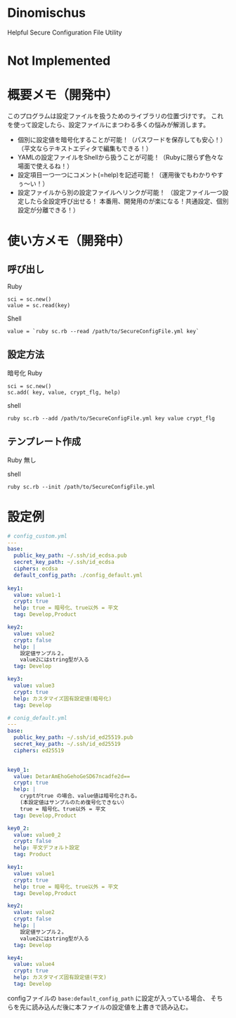 # Dinomischus
Helpful Secure Configuration File Utility

# Not Implemented

# 概要メモ（開発中）
このプログラムは設定ファイルを扱うためのライブラリの位置づけです。
これを使って設定したら、設定ファイルにまつわる多くの悩みが解消します。
* 個別に設定値を暗号化することが可能！（パスワードを保存しても安心！）（平文ならテキストエディタで編集もできる！）
* YAMLの設定ファイルをShellから扱うことが可能！（Rubyに限らず色々な場面で使えるね！）
* 設定項目一つ一つにコメント(=help)を記述可能！（運用後でもわかりやすぅ〜い！）
* 設定ファイルから別の設定ファイルへリンクが可能！
  （設定ファイル一つ設定したら全設定呼び出せる！
    本番用、開発用のが楽になる！共通設定、個別設定が分離できる！）


# 使い方メモ（開発中）
## 呼び出し
Ruby
```
sci = sc.new()
value = sc.read(key)
```

Shell
```
value = `ruby sc.rb --read /path/to/SecureConfigFile.yml key`
```
## 設定方法
暗号化
Ruby
```
sci = sc.new()
sc.add( key, value, crypt_flg, help)
```

shell
```
ruby sc.rb --add /path/to/SecureConfigFile.yml key value crypt_flg
```

## テンプレート作成
Ruby 無し

shell
```
ruby sc.rb --init /path/to/SecureConfigFile.yml
```

# 設定例
```yaml
# config_custom.yml 
---
base:
  public_key_path: ~/.ssh/id_ecdsa.pub
  secret_key_path: ~/.ssh/id_ecdsa
  ciphers: ecdsa
  default_config_path: ./config_default.yml
 
key1: 
  value: value1-1
  crypt: true
  help: true = 暗号化、true以外 = 平文
  tag: Develop,Product

key2: 
  value: value2
  crypt: false
  help: |
    設定値サンプル２。
    value2にはstring型が入る
  tag: Develop

key3: 
  value: value3
  crypt: true
  help: カスタマイズ固有設定値(暗号化)
  tag: Develop
```

```yaml
# conig_default.yml
---
base:
  public_key_path: ~/.ssh/id_ed25519.pub
  secret_key_path: ~/.ssh/id_ed25519
  ciphers: ed25519

 
key0_1: 
  value: DetarAmEhoGehoGeSD67ncadfe2d==
  crypt: true
  help: |
    cryptがtrue の場合、value値は暗号化される。
    (本設定値はサンプルのため復号化できない）
    true = 暗号化、true以外 = 平文
  tag: Develop,Product

key0_2: 
  value: value0_2
  crypt: false
  help: 平文デフォルト設定
  tag: Product

key1: 
  value: value1
  crypt: true
  help: true = 暗号化、true以外 = 平文
  tag: Develop,Product

key2: 
  value: value2
  crypt: false
  help: |
    設定値サンプル２。
    value2にはstring型が入る
  tag: Develop

key4: 
  value: value4
  crypt: true
  help: カスタマイズ固有設定値(平文)
  tag: Develop
```

configファイルの ```base:default_config_path``` に設定が入っている場合、
そちらを先に読み込んだ後に本ファイルの設定値を上書きで読み込む。
